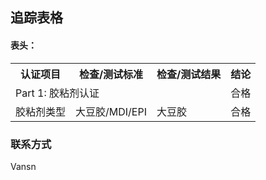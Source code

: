 ## 追踪表格


<h4>表头：</h4>
<table border="0">
<tr>
  <th>认证项目</th>
  <th>检查/测试标准</th>
  <th>检查/测试结果</th>
  <th>结论</th>
</tr>
<tr>
  <td colspan="3">Part 1: 胶粘剂认证</td>
  <td>合格</td>
</tr>
<tr>
  <td>胶粘剂类型</td>
  <td>大豆胶/MDI/EPI</td>
  <td>大豆胶</td>
  <td>合格</td>
</tr>
</table>



### 联系方式

Vansn

